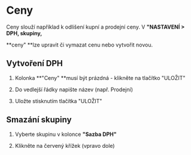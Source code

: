 # **Ceny**

Ceny slouží například k odlišení kupní a prodejní ceny. V **"NASTAVENÍ &gt; DPH, skupiny,**

**ceny" **lze upravit či vymazat cenu nebo vytvořit novou.

## **Vytvoření DPH**

1. Kolonka **"Ceny" **musí být prázdná - klikněte na tlačítko "ULOŽIT"

2. Do vedlejší řádky napište název \(např. Prodejní\)

3. Uložte stisknutím tlačítka "ULOŽIT"

## **Smazání skupiny**

1. Vyberte skupinu v kolonce **"Sazba DPH"**

2. Klikněte na červený křížek \(vpravo dole\)



